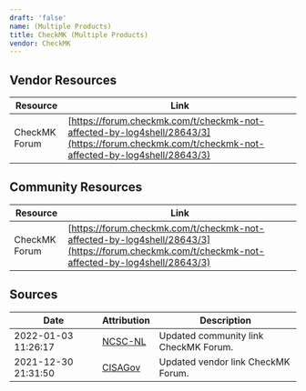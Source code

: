 ```yaml
---
draft: 'false'
name: (Multiple Products)
title: CheckMK (Multiple Products)
vendor: CheckMK
---
```


## Vendor Resources
| Resource | Link |
| --- | --- |
| CheckMK Forum | [https://forum.checkmk.com/t/checkmk-not-affected-by-log4shell/28643/3](https://forum.checkmk.com/t/checkmk-not-affected-by-log4shell/28643/3) |

## Community Resources
| Resource | Link |
| --- | --- |
| CheckMK Forum | [https://forum.checkmk.com/t/checkmk-not-affected-by-log4shell/28643/3](https://forum.checkmk.com/t/checkmk-not-affected-by-log4shell/28643/3) |


## Sources
| Date | Attribution | Description |
| --- | --- | --- |
| 2022-01-03 11:26:17 | [NCSC-NL](https://github.com/NCSC-NL/log4shell/blob/main/software/README.md) | Updated community link CheckMK Forum.  |
| 2021-12-30 21:31:50 | [CISAGov](https://raw.githubusercontent.com/cisagov/log4j-affected-db/develop/README.md) | Updated vendor link CheckMK Forum.  |
